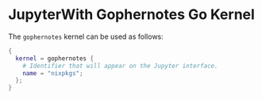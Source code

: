# JupyterWith Gophernotes Go Kernel

The `gophernotes` kernel can be used as follows:

```nix
{
  kernel = gophernotes {
    # Identifier that will appear on the Jupyter interface.
    name = "nixpkgs";
  };
}
```
